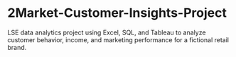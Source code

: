 # 2Market-Customer-Insights-Project
LSE data analytics project using Excel, SQL, and Tableau to analyze customer behavior, income, and marketing performance for a fictional retail brand.
